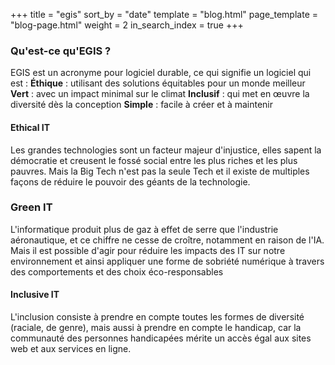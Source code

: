 +++
title = "egis"
sort_by = "date"
template = "blog.html"
page_template = "blog-page.html"
weight = 2
in_search_index = true
+++
### Qu'est-ce qu'EGIS ?
EGIS est un acronyme pour logiciel durable, ce qui signifie un logiciel qui est :
**Éthique** : utilisant des solutions équitables pour un monde meilleur
**Vert** : avec un impact minimal sur le climat
**Inclusif** : qui met en œuvre la diversité dès la conception
**Simple** : facile à créer et à maintenir

#### Ethical IT
Les grandes technologies sont un facteur majeur d'injustice, elles sapent la démocratie et creusent le fossé social entre les plus riches et les plus pauvres. Mais la Big Tech n'est pas la seule Tech et il existe de multiples façons de réduire le pouvoir des géants de la technologie.

### Green IT
L'informatique produit plus de gaz à effet de serre que l'industrie aéronautique, et ce chiffre ne cesse de croître, notamment en raison de l'IA. Mais il est possible d'agir pour réduire les impacts des IT sur notre environnement et ainsi appliquer une forme de sobriété numérique à travers des comportements et des choix éco-responsables

#### Inclusive IT
L'inclusion consiste à prendre en compte toutes les formes de diversité (raciale, de genre), mais aussi à prendre en compte le handicap, car la communauté des personnes handicapées mérite un accès égal aux sites web et aux services en ligne.